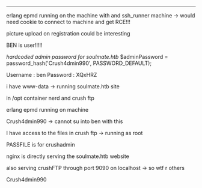 ___


erlang epmd running on the machine with and ssh_runner machine -> would need cookie to connect to machine and get RCE!!!

picture upload on registration could be interesting




BEN is user!!!!!



*hardcoded admin password for soulmate.htb*
$adminPassword = password_hash('Crush4dmin990', PASSWORD_DEFAULT);



Username : ben
 Password : XQxHRZ


i have www-data -> running soulmate.htb site



in /opt container nerd and crush ftp

erlang epmd running on machine



Crush4dmin990 -> cannot su into ben with this




I have access to the files in crush ftp -> running as root



PASSFILE is for crushadmin




nginx is directly serving  the soulmate.htb website

also serving crushFTP through port 9090 on localhost -> so wtf r others






Crush4dmin990








































